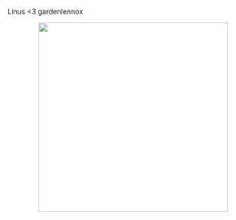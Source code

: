 Linus <3 gardenlennox

<p align="center">
 <a href="https://www.gardenlinux.io/">
  <img
     src="https://raw.githubusercontent.com/gardenlinux/gardenlinux/main/logo/gardenlinux-logo-black-text.svg"
     width="380"
  />
 </a>
</p>
